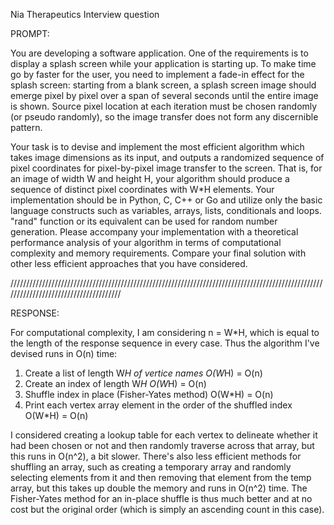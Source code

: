 Nia Therapeutics Interview question

PROMPT:

You are developing a software application. One of the requirements is to display a splash screen while your application is starting up. To make time go by faster for the user, you need to implement a fade-in effect for the splash screen: starting from a blank screen, a splash screen image should emerge pixel by pixel over a span of several seconds until the entire image is shown. Source pixel location at each iteration must be chosen randomly (or pseudo randomly), so the image transfer does not form any discernible pattern.

Your task is to devise and implement the most efficient algorithm which takes image dimensions as its input, and outputs a randomized sequence of pixel coordinates for pixel-by-pixel image transfer to the screen. That is, for an image of width W and height H, your algorithm should produce a sequence of distinct pixel coordinates with W*H elements. Your implementation should be in Python, C, C++ or Go and utilize only the basic language constructs such as variables, arrays, lists, conditionals and loops. "rand" function or its equivalent can be used for random number generation. Please accompany your implementation with a theoretical performance analysis of your algorithm in terms of computational complexity and memory requirements. Compare your final solution with other less efficient approaches that you have considered.

//////////////////////////////////////////////////////////////////////////////////////////////////////////////////////////////////////

RESPONSE:

For computational complexity, I am considering n = W*H, which is equal to the length of the response sequence in every case.
Thus the algorithm I've devised runs in O(n) time:

1. Create a list of length W*H of vertice names                         O(W*H) = O(n)
2. Create an index of length W*H                                        O(W*H) = O(n)
3. Shuffle index in place (Fisher-Yates method)                         O(W*H) = O(n)
4. Print each vertex array element in the order of the shuffled index   O(W*H) = O(n)

I considered creating a lookup table for each vertex to delineate whether it had been chosen or not and then randomly traverse across that array, but this runs in O(n^2), a bit slower.
There's also less efficient methods for shuffling an array, such as creating a temporary array and randomly selecting elements from it and then removing that element from the temp array, but this takes up double the memory and runs in O(n^2) time. The Fisher-Yates method for an in-place shuffle is thus much better and at no cost but the original order (which is simply an ascending count in this case). 
